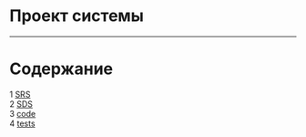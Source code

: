 # Проект системы
---

# Содержание
1 [SRS](SRS/requirements.md)  
2 [SDS](SDS/System%design/readme.md)  
3 [code](code/weather_telegram_bot.py)  
4 [tests](code/tests/test_weather_telegram_bot.py)  
